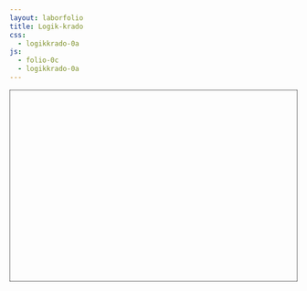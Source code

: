 ```yaml
---
layout: laborfolio
title: Logik-krado
css:
  - logikkrado-0a
js:
  - folio-0c
  - logikkrado-0a
---
```


<!-- 
https://de.wikipedia.org/wiki/Logikgatter

-->

<script>

lanĉe(() => {
    SVG = new LkSVG(ĝi("#plato"));

    NE = new NEKrado("NE");
    SVG.ŝovu(NE.g,0,50);

    ID = new IDKrado("ID");
    SVG.ŝovu(ID.g,0,200);

    KAJ = new KAJKrado("KAJ");   
    SVG.ŝovu(KAJ.g,100,50);

    NKAJ = new NKAJKrado("NKAJ");   
    SVG.ŝovu(NKAJ.g,200,0);

    AŬ = new AŬKrado("AŬ");   
    SVG.ŝovu(AŬ.g,0,100);

    NEK = new NEKKrado("NEK");   
    SVG.ŝovu(NEK.g,100,150);

    XAŬ = new XAŬKrado("XAŬ");   
    SVG.ŝovu(XAŬ.g,200,100);

    EKV = new EKVKrado("EKV");   
    SVG.ŝovu(EKV.g,300,150);

    KXA = new KAJXAŬKrado("&/=1");
    SVG.ŝovu(KXA.g,300,50);

    SVG.svg.append(NE.g,ID.g,KAJ.g,NKAJ.g,AŬ.g,NEK.g,XAŬ.g,EKV.g,KXA.g);
});

</script>


<svg id="plato"
    version="1.1" 
    xmlns="http://www.w3.org/2000/svg" 
    xmlns:xlink="http://www.w3.org/1999/xlink" width="900" height="600" viewBox="0 0 450 300">
    <rect width="450" height="300" stroke="black" fill="none"/>
</svg>
